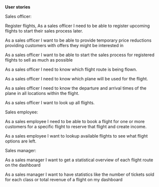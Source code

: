 **User stories**

Sales officer:

Register flights, As a sales officer I need to be able to register upcoming
flights to start their sales process later.

As a sales officer I want to be able to provide temporary price reductions
providing customers with offers they might be interested in

As a sales officer I want to be able to start the sales process for registered
flights to sell as much as possible

As a sales officer I need to know which flight route is being flown.

As a sales officer I need to know which plane will be used for the flight.

As a sales officer I need to know the departure and arrival times of the plane
in all locations within the flight.

As a sales officer I want to look up all flights.

Sales employee:

As a sales employee I need to be able to book a flight for one or more customers
for a specific flight to reserve that flight and create income.

As a sales employee I want to lookup available flights to see what flight
options are left.

Sales manager:

As a sales manager I want to get a statistical overview of each flight route on
the dashboard

As a sales manager I want to have statistics like the number of tickets sold for
each class or total revenue of a flight on my dashboard
